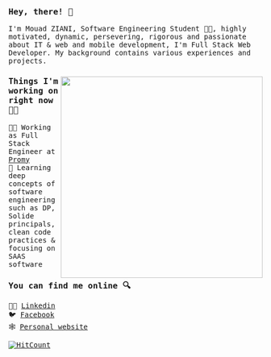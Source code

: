 ### <samp>Hey, there! 👋 </samp>

<samp>
I'm Mouad ZIANI, Software Engineering Student 👨‍🎓, highly motivated, dynamic, persevering, rigorous and passionate about IT & web and mobile development, I'm Full Stack Web Developer. My background contains various experiences and projects.

<p>
  <a href="https://blog.stephenajulu.com/"><img width="400" align='right' src="https://github-readme-stats.vercel.app/api?username=mouadziani&show_icons=true&hide_border=true"></a>
</p>

### Things I'm working on right now 👨‍💻

👨‍💻 Working as Full Stack Engineer at [Promy](https://www.promy.fr/)<br>
📘 Learning deep concepts of software engineering such as DP, Solide principals, clean code practices & focusing on SAAS software 


### You can find me online 🔍

👨‍💼 [Linkedin](https://www.linkedin.com/in/mouad-ziani/)<br>
🐦 [Facebook](https://www.facebook.com/mouad.ziani.romac)<br>
🕸️ [Personal website](https://mouadziani.github.io/)<br>

[![HitCount](http://hits.dwyl.com/MouadZIANI/MouadZIANI.svg)](http://hits.dwyl.com/MouadZIANI/MouadZIANI)

</smap>
